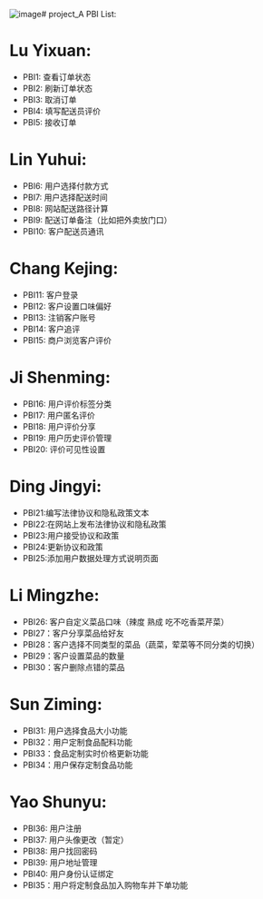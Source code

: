 ![image](https://github.com/waterjumper/project_A/assets/145550992/8cd35e4e-73e5-4cc4-a369-d2a6866284e4)# project_A
PBI List:




# Lu Yixuan: 
- PBI1: 查看订单状态
- PBI2: 刷新订单状态
- PBI3: 取消订单
- PBI4: 填写配送员评价
- PBI5: 接收订单


# Lin Yuhui:
- PBI6: 用户选择付款方式
- PBI7: 用户选择配送时间
- PBI8: 网站配送路径计算
- PBI9: 配送订单备注（比如把外卖放门口）
- PBI10: 客户配送员通讯

# Chang Kejing:
- PBI11: 客户登录
- PBI12: 客户设置口味偏好
- PBI13: 注销客户账号
- PBI14: 客户追评
- PBI15: 商户浏览客户评价

# Ji Shenming:
- PBI16: 用户评价标签分类
- PBI17: 用户匿名评价
- PBI18: 用户评价分享
- PBI19: 用户历史评价管理
- PBI20: 评价可见性设置

# Ding Jingyi:
- PBI21:编写法律协议和隐私政策文本
- PBI22:在网站上发布法律协议和隐私政策 
- PBI23:用户接受协议和政策 
- PBI24:更新协议和政策 
- PBI25:添加用户数据处理方式说明页面

# Li Mingzhe:
- PBI26: 客户自定义菜品口味（辣度 熟成 吃不吃香菜芹菜）
- PBI27：客户分享菜品给好友
- PBI28：客户选择不同类型的菜品（蔬菜，荤菜等不同分类的切换）
- PBI29：客户设置菜品的数量
- PBI30：客户删除点错的菜品

# Sun Ziming:
- PBI31: 用户选择食品大小功能
- PBI32：用户定制食品配料功能
- PBI33：食品定制实时价格更新功能
- PBI34：用户保存定制食品功能

# Yao Shunyu:
- PBI36: 用户注册
- PBI37: 用户头像更改（暂定）
- PBI38: 用户找回密码
- PBI39: 用户地址管理
- PBI40: 用户身份认证绑定
- PBI35：用户将定制食品加入购物车并下单功能



